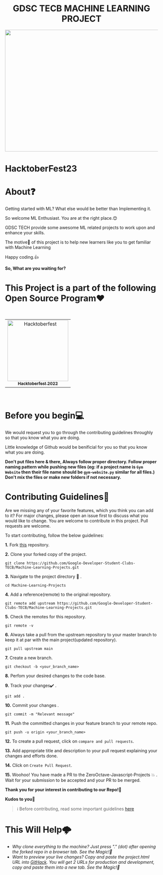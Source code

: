 <div id="top"></div>


<h1 align="center">GDSC TECB MACHINE LEARNING PROJECT  </h1>
<p align="center">
    <a href="https://hacktoberfest.com/" target="_blank">
    	<img src="https://miro.medium.com/v2/resize:fit:1400/0*McOGR_vW3LivYNor.png" width="800px" height="400px">
    </a>
</p>

 <!-- ---------------------------------------------------------------------------------------------------------------------- -->

# HacktoberFest23



<!-- ---------------------------------------------------------------------------------------------------------------------- -->




<!-- ------------------------------------------------------------------------------------------------------------------------------------------------------ -->
<!-- ------------------------------------------------------------------------------------------------------------------------------------------------------------- -->
<div id="About"></div>

# About❓
Getting started with ML? What else would be better than Implementing it.

So welcome ML Enthusiast. You are at the right place.😊

GDSC TECH provide some awesome ML related projects to work upon and enhance your skills.

The motive🎯 of this project is to help new learners like you to get familiar with Machine Learning

Happy coding.👍

**So, What are you waiting for?**
<br>

<!-- ------------------------------------------------------------------------------------------------------------------------------------------------------ -->
<!-- ------------------------------------------------------------------------------------------------------------------------------------------------------------- -->

<div id="Open-Source-Program"></div>

# This Project is a part of the following Open Source Program❤️

<br>

<table>
<tbody><tr>
<td align="center"><a href="https://hacktoberfest.digitalocean.com/"  target="_blank"><img src="https://encrypted-tbn0.gstatic.com/images?q=tbn:ANd9GcSzxUuUFuwuTwouTwDseIuzwkLBsDa6Z_0BzYX_x0jpqA&s" alt="Hacktoberfest" width="200"/><br><sub><b> Hacktoberfest 2022 </b></sub></a></td> </a></td>


</tr>
</tbody></table>

<br>



<!-- ------------------------------------------------------------------------------------------------------------------------------------------------------ -->
<!-- ------------------------------------------------------------------------------------------------------------------------------------------------------------- -->
<div id="Before"></div>

# Before you begin💻

We would request you to go through the contributing guidelines throughly so that you know what you are doing.

Little knowledge of Github would be benificial for you so that you know what you are doing.

**Don't put files here & there, Always follow proper directory. Follow proper naming pattern while pushing new files (eg: if a project name is ```Gym Website``` then their file name should be ```gym-website.py``` similar for all files.) Don't mix the files or make new folders if not necessary.**



# Contributing Guidelines📝

Are we missing any of your favorite features, which you think you can add to it? For major changes, please open an issue first to discuss what you would like to change. You are welcome to contribute in this project. Pull requests are welcome.

To start contributing, follow the below guidelines:

**1.**  Fork [this](https://github.com/Google-Developer-Student-Clubs-TECB/Machine-Learning-Projects) repository.

**2.**  Clone your forked copy of the project.

```
git clone https://github.com/Google-Developer-Student-Clubs-TECB/Machine-Learning-Projects.git
```

**3.** Navigate to the project directory :file_folder: .

```
cd Machine-Learning-Projects
```

**4.** Add a reference(remote) to the original repository.

```
git remote add upstream https://github.com/Google-Developer-Student-Clubs-TECB/Machine-Learning-Projects.git
```

**5.** Check the remotes for this repository.

```
git remote -v
```

**6.** Always take a pull from the upstream repository to your master branch to keep it at par with the main project(updated repository).

```
git pull upstream main
```

**7.** Create a new branch.

```
git checkout -b <your_branch_name>
```

**8.** Perfom your desired changes to the code base.

**9.** Track your changes:heavy_check_mark: .

```
git add .
```

**10.** Commit your changes .

```
git commit -m "Relevant message"
```

**11.** Push the committed changes in your feature branch to your remote repo.

```
git push -u origin <your_branch_name>
```

**12.** To create a pull request, click on `compare and pull requests`.

**13.** Add appropriate title and description to your pull request explaining your changes and efforts done.

**14.** Click on `Create Pull Request`.


**15.** Woohoo! You have made a PR to the ZeroOctave-Javascript-Projects :boom: . Wait for your submission to be accepted and your PR to be merged.

**Thank you for your interest in contributing to our Repo!🏼**

**Kudos to you🎈**

> :information_source: Before contributing, read some important guidelines [here](CONTRIBUTING.md#important-guidelines)

<div id="Help"></div>

# This Will Help🌩️

- *Why clone everything to the machine? Just press "." (dot) after opening the forked repo in a browser tab. See the Magic!🎉*
- *Want to preview your live changes? Copy and paste the project.html URL into [GitHack](https://raw.githack.com/). You will get 2 URLs for production and development, copy and paste them into a new tab. See the Magic!🎉*



